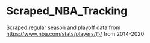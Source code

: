 # Scraped_NBA_Tracking
Scraped regular season and playoff data from https://www.nba.com/stats/players/{}/ from 2014-2020
